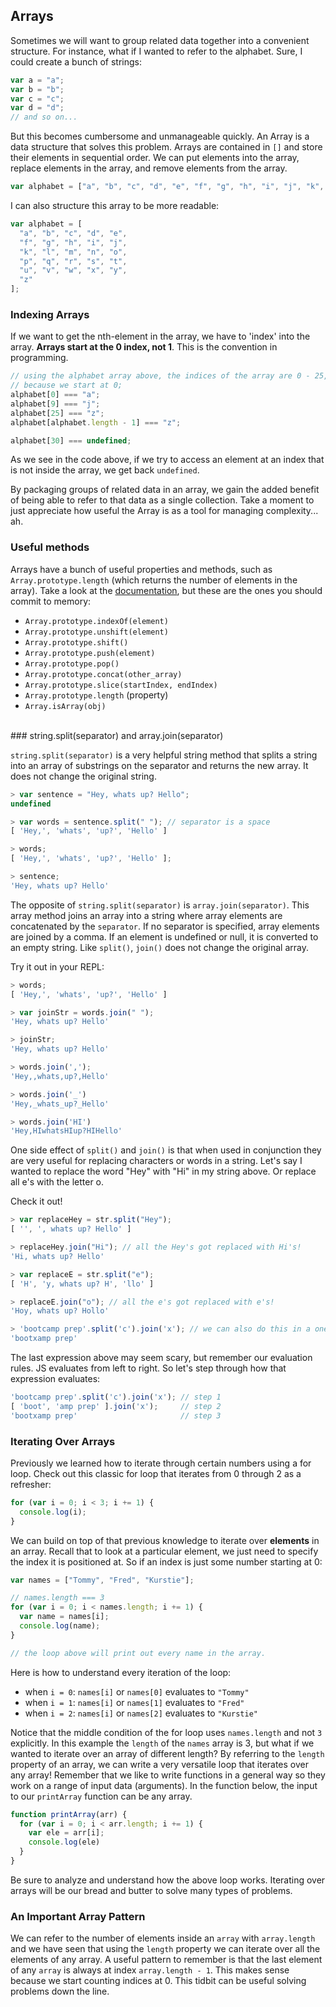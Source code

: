 ## Arrays

Sometimes we will want to group related data together into a convenient
structure. For instance, what if I wanted to refer to the alphabet. Sure, I could
create a bunch of strings:

```js
var a = "a";
var b = "b";
var c = "c";
var d = "d";
// and so on...
```

But this becomes cumbersome and unmanageable quickly. An Array is a data
structure that solves this problem. Arrays are contained in `[]` and store their
elements in sequential order. We can put elements into the array, replace elements
in the array, and remove elements from the array.

```js
var alphabet = ["a", "b", "c", "d", "e", "f", "g", "h", "i", "j", "k", "l", "m", "n", "o",  "p", "q", "r", "s", "t", "u", "v", "w", "x", "y", "z"];
```

I can also structure this array to be more readable:

```javascript
var alphabet = [
  "a", "b", "c", "d", "e",
  "f", "g", "h", "i", "j",
  "k", "l", "m", "n", "o",  
  "p", "q", "r", "s", "t",
  "u", "v", "w", "x", "y",
  "z"
];
```

### Indexing Arrays

If we want to get the nth-element in the array, we have to 'index' into the
array. **Arrays start at the 0 index, not 1**. This is the convention in
programming.

```js
// using the alphabet array above, the indices of the array are 0 - 25,
// because we start at 0;
alphabet[0] === "a";
alphabet[9] === "j";
alphabet[25] === "z";
alphabet[alphabet.length - 1] === "z";

alphabet[30] === undefined;
```

As we see in the code above, if we try to access an element at an index that is not inside
the array, we get back `undefined`.

By packaging groups of related data in an array, we gain the added benefit of
being able to refer to that data as a single collection. Take a moment to just
appreciate how useful the Array is as a tool for managing complexity... ah.

### Useful methods

Arrays have a bunch of useful properties and methods, such as
`Array.prototype.length` (which returns the number of elements in the array).
Take a look at the [documentation](https://developer.mozilla.org/en-US/docs/Web/JavaScript/Reference/Global_Objects/Array),
but these are the ones you should commit to memory:

* `Array.prototype.indexOf(element)`
* `Array.prototype.unshift(element)`
* `Array.prototype.shift()`
* `Array.prototype.push(element)`
* `Array.prototype.pop()`
* `Array.prototype.concat(other_array)`
* `Array.prototype.slice(startIndex, endIndex)`
* `Array.prototype.length` (property)
* `Array.isArray(obj)`

</br>
### string.split(separator) and array.join(separator)

`string.split(separator)` is a very helpful string method that splits a string into an array of substrings on the separator and returns the new array. It does not change the original string.

```js
> var sentence = "Hey, whats up? Hello";
undefined

> var words = sentence.split(" "); // separator is a space
[ 'Hey,', 'whats', 'up?', 'Hello' ]

> words;
[ 'Hey,', 'whats', 'up?', 'Hello' ];

> sentence;
'Hey, whats up? Hello'
```

The opposite of `string.split(separator)` is `array.join(separator)`. This array method joins an array into a string where array elements are concatenated by the `separator`. If no separator is specified, array elements are joined by a comma. If an element is undefined or null, it is converted to an empty string. Like `split()`, `join()` does not change the original array.

Try it out in your REPL:

```js
> words;
[ 'Hey,', 'whats', 'up?', 'Hello' ]

> var joinStr = words.join(" ");
'Hey, whats up? Hello'

> joinStr;
'Hey, whats up? Hello'

> words.join(',');
'Hey,,whats,up?,Hello'

> words.join('_')
'Hey,_whats_up?_Hello'

> words.join('HI')
'Hey,HIwhatsHIup?HIHello'
```

One side effect of `split()` and `join()` is that when used in conjunction they are very useful for replacing characters or words in a string. Let's say I wanted to replace the word "Hey" with "Hi" in my string above. Or replace all e's with the letter o.

Check it out!

```js
> var replaceHey = str.split("Hey");
[ '', ', whats up? Hello' ]

> replaceHey.join("Hi"); // all the Hey's got replaced with Hi's!
'Hi, whats up? Hello'

> var replaceE = str.split("e");
[ 'H', 'y, whats up? H', 'llo' ]

> replaceE.join("o"); // all the e's got replaced with e's!
'Hoy, whats up? Hollo'

> 'bootcamp prep'.split('c').join('x'); // we can also do this in a one-liner
'bootxamp prep'
```

The last expression above may seem scary, but remember our evaluation rules. JS evaluates from left to right.
So let's step through how that expression evaluates:

```js
'bootcamp prep'.split('c').join('x'); // step 1
[ 'boot', 'amp prep' ].join('x');     // step 2
'bootxamp prep'                       // step 3
```

### Iterating Over Arrays

Previously we learned how to iterate through certain numbers using a for loop. Check
out this classic for loop that iterates from 0 through 2 as a refresher:

```js
for (var i = 0; i < 3; i += 1) {
  console.log(i);
}
```

We can build on top of that previous knowledge to iterate over **elements** in an
array. Recall that to look at a particular element, we just need to specify the index
it is positioned at. So if an index is just some number starting at 0:

```js
var names = ["Tommy", "Fred", "Kurstie"];

// names.length === 3
for (var i = 0; i < names.length; i += 1) {
  var name = names[i];
  console.log(name);
}

// the loop above will print out every name in the array.
```

Here is how to understand every iteration of the loop:

* when `i = 0`: `names[i]` or `names[0]` evaluates to `"Tommy"`
* when `i = 1`: `names[i]` or `names[1]` evaluates to `"Fred"`
* when `i = 2`: `names[i]` or `names[2]` evaluates to `"Kurstie"`

Notice that the middle condition of the for loop uses `names.length` and not `3`
explicitly. In this example the `length` of the `names` array is 3, but what if we
wanted to iterate over an array of different length? By referring to the `length` property
of an array, we can write a very versatile loop that iterates over any array! Remember
that we like to write functions in a general way so they work on a range of input
data (arguments). In the function below, the input to our `printArray` function can be any array.

```js
function printArray(arr) {
  for (var i = 0; i < arr.length; i += 1) {
    var ele = arr[i];
    console.log(ele)
  }
}
```

Be sure to analyze and understand how the above loop works. Iterating over arrays
will be our bread and butter to solve many types of problems.

### An Important Array Pattern

We can refer to the number of elements inside an `array` with `array.length` and we have
seen that using the `length` property we can iterate over all the elements of any array.
A useful pattern to remember is that the last element of any `array` is always at index
`array.length - 1`. This makes sense because we start counting indices at 0. This
tidbit can be useful solving problems down the line.
